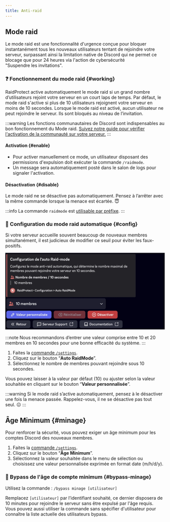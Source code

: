 ```yaml
---
title: Anti-raid
---
```


## Mode raid

Le mode raid est une fonctionnalité d'urgence conçue pour bloquer instantanément tous les nouveaux utilisateurs tentant de rejoindre votre serveur, surpassant ainsi la limitation native de Discord qui ne permet ce blocage que pour 24 heures via l'action de cybersécurité "Suspendre les invitations".

### ❓ Fonctionnement du mode raid {#working}

RaidProtect active automatiquement le mode raid si un grand nombre d’utilisateurs rejoint votre serveur en un court laps de temps. Par défaut, le mode raid s'active si plus de 10 utilisateurs rejoignent votre serveur en moins de 10 secondes. Lorsque le mode raid est activé, aucun utilisateur ne peut rejoindre le serveur. Ils sont bloqués au niveau de l’invitation.

:::warning
Les fonctions communautaires de Discord sont indispensables au bon fonctionnement du Mode raid. [Suivez notre guide pour vérifier l'activation de la communauté sur votre serveur.](../guides/community.md)
:::

#### Activation {#enable}

- Pour activer manuellement ce mode, un utilisateur disposant des permissions d'expulsion doit exécuter la commande `/raidmode`.
- Un message sera automatiquement posté dans le salon de logs pour signaler l'activation.

#### Désactivation {#disable}

Le mode raid ne se désactive pas automatiquement. Pensez à l’arrêter avec la même commande lorsque la menace est écartée. 😇

:::info
La commande `raidmode` est [utilisable par préfixe](../guides/prefix.md).
:::

### 🚨 Configuration du mode raid automatique {#config}

Si votre serveur accueille souvent beaucoup de nouveaux membres simultanément, il est judicieux de modifier ce seuil pour éviter les faux-positifs.

![Capture d'écran mode raid automatique](../assets/rp-settings-raid-mode.webp)

:::note
Nous recommandons d’entrer une valeur comprise entre 10 et 20 membres en 10 secondes pour une bonne efficacité du système.
:::

1. Faites la [commande `/settings`](../setup.md#settings).
2. Cliquez sur le bouton “**Auto RaidMode**”.
3. Sélectionnez le nombre de membres pouvant rejoindre sous 10 secondes.

Vous pouvez laisser à la valeur par défaut (10) ou ajuster selon la valeur souhaitée en cliquant sur le bouton “**Valeur personnalisée**”.

:::warning
Si le mode raid s’active automatiquement, pensez à le désactiver une fois la menace passée. Rappelez-vous, il ne se désactive pas tout seul. 😖
:::


## Âge Minimum {#minage}

Pour renforcer la sécurité, vous pouvez exiger un âge minimum pour les comptes Discord des nouveaux membres.

1. Faites la [commande `/settings`](../setup.md#settings).
2. Cliquez sur le bouton “**Âge Minimum**”.
3. Sélectionnez la valeur souhaitée dans le menu de sélection ou choisissez une valeur personnalisée exprimée en format date (m/h/d/y).

### 🎂 Bypass de l'âge de compte minimum {#bypass-minage}

Utilisez la commande : ```/bypass minage [utilisateur]```

Remplacez `[utilisateur]` par l’identifiant souhaité, ce dernier disposera de 10 minutes pour rejoindre le serveur sans être expulsé par l'âge requis. Vous pouvez aussi utiliser la commande sans spécifier d'utilisateur pour connaître la liste actuelle des utilisateurs bypass.